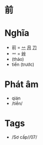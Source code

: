 # 前

# Nghĩa
* 前 = [䒑](䒑.md) [月](月.md) [刀](刀.md)
* 䒑 = [艸](艸.md)
* (thảo)
* tiền (trước)

# Phát âm
* qián
*  /tiền/

# Tags
* /Sơ cấp//07/

<script>window.HANZI_FIELD='前';</script>
